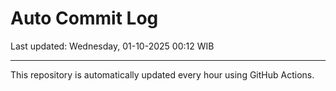 # Auto Commit Log

Last updated: Wednesday, 01-10-2025 00:12 WIB

---

This repository is automatically updated every hour using GitHub Actions.
